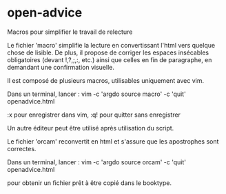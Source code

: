 open-advice
===========

Macros pour simplifier le travail de relecture


Le fichier 'macro' simplifie la lecture en convertissant l'html vers quelque chose de lisible.
De plus, il propose de corriger les espaces insécables obligatoires (devant !,?,;,:, etc.) ainsi que 
celles en fin de paragraphe, en demandant une confirmation visuelle.

Il est composé de plusieurs macros, utilisables uniquement avec vim.

Dans un terminal, lancer :
vim -c 'argdo source macro' -c 'quit' openadvice.html

:x  pour enregistrer dans vim, :q!  pour quitter sans enregistrer

Un autre éditeur peut être utilisé après utilisation du script.


Le fichier 'orcam' reconvertit en html et s'assure que les apostrophes sont correctes.

Dans un terminal, lancer :
vim -c 'argdo source orcam' -c 'quit' openadvice.html

pour obtenir un fichier prêt à être copié dans le booktype.
